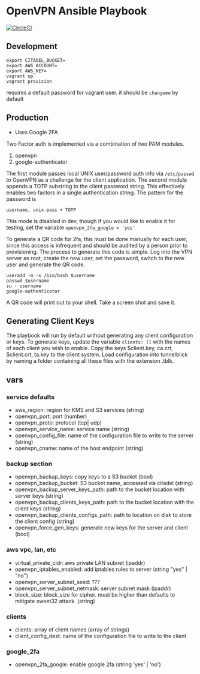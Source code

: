 # OpenVPN Ansible Playbook

[![CircleCI](https://circleci.com/gh/verygood-ops/verygood.openvpn.svg?style=svg)](https://circleci.com/gh/verygood-ops/verygood.openvpn)

## Development

```
export CITADEL_BUCKET=
export AWS_ACCOUNT=
export AWS_KEY=
vagrant up
vagrant provision
```

requires a default password for vagrant user. it should be `changeme` by default

## Production

- Uses Google 2FA

Two Factor auth is implemented via a combination of two PAM modules. 

1. openvpn
1. google-authenticator

The first module passes local UNIX user/password auth info via `/etc/passwd` to OpenVPN as a challenge for the client application. The second module appends a TOTP substring to the client password string. This effectively enables two factors in a single authentication string. The pattern for the password is

`username, unix-pass + TOTP`

This mode is disabled in dev, though if you would like to enable it for testing, set the variable `openvpn_2fa_google = 'yes'`

To generate a QR code for 2fa, this must be done manually for each user, since this access is infrequent and should be audited by a person prior to provisioning. The process to generate this code is simple. Log into the VPN server as root, create the new user, set the password, switch to the new user and generate the QR code.

```
useradd -m -s /bin/bash $username
passwd $username
su - username
google-authenticator
```

A QR code will print out to your shell. Take a screen shot and save it.

## Generating Client Keys

The playbook will run by default without generating any client configuration or keys. To generate keys, update the variable `clients: []` with the names of each client you wish to enable. Copy the keys $client.key, ca.crt, $client.crt, ta.key to the client system. Load configuration into tunnelblick by naming a folder containing all these files with the extension .tblk.

## vars

### service defaults
* aws_region: region for KMS and S3 services (string)
* openvpn_port: port (number)
* openvpn_proto: protocol (tcp| udp)
* openvpn_service_name: service name (string)
* openvpn_config_file: name of the configuration file to write to the server (string)
* openvpn_cname: name of the host endpoint (string)

### backup section
* openvpn_backup_keys: copy keys to a S3 bucket (bool)
* openvpn_backup_bucket: S3 bucket name, accessed via citadel (string)
* openvpn_backup_server_keys_path: path to the bucket location with server keys (string)
* openvpn_backup_clients_keys_path: path to the bucket location with the client keys (string)
* openvpn_backup_clients_configs_path: path to location on disk to store the client config (string)
* openvpn_force_gen_keys: generate new keys for the server and client (bool)

### aws vpc, lan, etc
* virtual_private_cidr: aws private LAN subnet (ipaddr)
* openvpn_iptables_enabled: add iptables rules to server (string "yes" | "no")
* openvpn_server_subnet_seed: ???
* openvpn_server_subnet_netmask: server subnet mask (ipaddr)
* block_size: block_size for cipher. must be higher than defaults to mitigate sweet32 attack. (string)

### clients
* clients: array of client names (array of strings)
* client_config_dest: name of the configuration file to write to the client

### google_2fa
* openvpn_2fa_google: enable google 2fa (string 'yes' | 'no')

